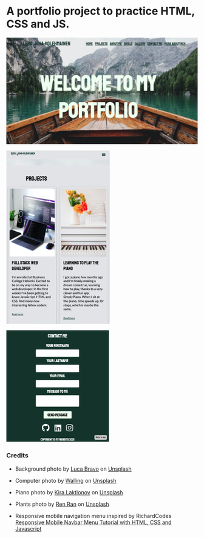 # A portfolio project to practice HTML, CSS and JS.

![portfolio in HTML, CSS and JavaScript](assets/landing.png "Elena's portfolio")


![portfolio in HTML, CSS and JavaScript](assets/projects.png "Elena's portfolio")


![portfolio in HTML, CSS and JavaScript](assets/contact.png "Elena's portfolio")
### Credits
- Background photo by <a href="https://unsplash.com/@lucabravo?utm_source=unsplash&utm_medium=referral&utm_content=creditCopyText">Luca Bravo</a> on <a href="https://unsplash.com/?utm_source=unsplash&utm_medium=referral&utm_content=creditCopyText">Unsplash</a>
  

- Computer photo by <a href="https://unsplash.com/@walling?utm_source=unsplash&utm_medium=referral&utm_content=creditCopyText">Walling</a> on <a href="https://unsplash.com/s/photos/coding?utm_source=unsplash&utm_medium=referral&utm_content=creditCopyText">Unsplash</a>
  
  
- Piano photo by <a href="https://unsplash.com/@kiralaktionov?utm_source=unsplash&utm_medium=referral&utm_content=creditCopyText">Kira Laktionov</a> on <a href="https://unsplash.com/s/photos/piano?utm_source=unsplash&utm_medium=referral&utm_content=creditCopyText">Unsplash</a>


- Plants photo by <a href="https://unsplash.com/@renran?utm_source=unsplash&utm_medium=referral&utm_content=creditCopyText">Ren Ran</a> on <a href="https://unsplash.com/s/photos/plants?utm_source=unsplash&utm_medium=referral&utm_content=creditCopyText">Unsplash</a>
  
- Responsive mobile navigation menu inspired by RichardCodes [Responsive Mobile Navbar Menu Tutorial with HTML, CSS and Javascript](https://www.youtube.com/watch?v=VMxP9PMSOYM&t=685s)
  
  
  